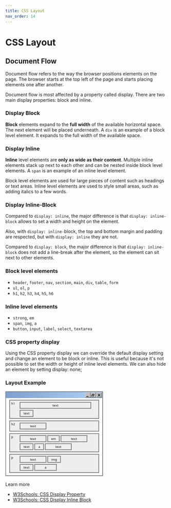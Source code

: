 ```yaml
---
title: CSS Layout
nav_order: 14
---
```


# CSS Layout

## Document Flow

Document flow refers to the way the browser positions elements on the page. The browser starts at the top left of the 
page and starts placing elements one after another.

Document flow is most affected by a property called display. There are two main display properties: block and inline.

### Display Block

**Block** elements expand to the **full width** of the available horizontal space. The next element will be placed 
underneath. A `div` is an example of a block level element. It expands to the full width of the available space.

### Display Inline

**Inline** level elements are **only as wide as their content**. Multiple inline elements stack up next to each other 
and can be nested inside block level elements. A `span` is an example of an inline level element.

Block level elements are used for large pieces of content such as headings or text areas. Inline level elements are used 
to style small areas, such as adding italics to a few words.

### Display Inline-Block

Compared to `display: inline`, the major difference is that `display: inline-block` allows to set a width and height on 
the element.

Also, with `display: inline-`block, the top and bottom margin and padding are respected, but with `display: inline` they 
are not.

Compared to `display: block`, the major difference is that `display: inline-block` does not add a line-break after the 
element, so the element can sit next to other elements.

### Block level elements

- `header`, `footer`, `nav`, `section`, `main`, `div`, `table`, `form`
- `ul`, `ol`, `p`
- `h1`, `h2`, `h3`, `h4`, `h5`, `h6`

### Inline level elements

- `strong`, `em`
- `span`, `img`, `a`
- `button`, `input`, `label`, `select`, `textarea`

### CSS property display

Using the CSS property display we can override the default display setting and change an element to be block or inline. 
This is useful because it's not possible to set the width or height of inline level elements. We can also hide an 
element by setting display: none;

### Layout Example

![Layout Example](layout.jpg)

Learn more

- [W3Schools: CSS Display Property](https://www.w3schools.com/css/css_display_visibility.asp)
- [W3Schools: CSS Display Inline Block](https://www.w3schools.com/css/css_inline-block.asp)
